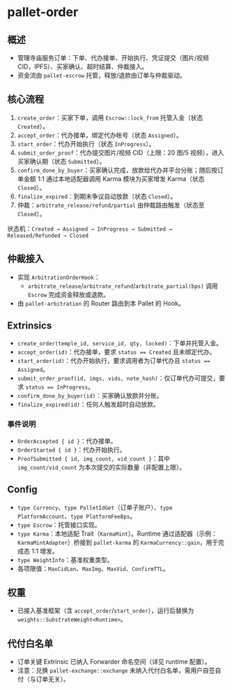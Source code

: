 # pallet-order

## 概述
- 管理寺庙服务订单：下单、代办接单、开始执行、凭证提交（图片/视频 CID，IPFS）、买家确认、超时结算、仲裁接入。
- 资金流由 `pallet-escrow` 托管，释放/退款由订单与仲裁驱动。

## 核心流程
1. `create_order`：买家下单，调用 `Escrow::lock_from` 托管入金（状态 `Created`）。
2. `accept_order`：代办接单，绑定代办帐号（状态 `Assigned`）。
3. `start_order`：代办开始执行（状态 `InProgress`）。
4. `submit_order_proof`：代办提交图片/视频 CID（上限：20 图/5 视频），进入买家确认期（状态 `Submitted`）。
5. `confirm_done_by_buyer`：买家确认完成，放款给代办并平台分账；随后按订单金额 1:1 通过本地适配器调用 Karma 模块为买家增发 Karma（状态 `Closed`）。
6. `finalize_expired`：到期未争议自动放款（状态 `Closed`）。
7. 仲裁：`arbitrate_release/refund/partial` 由仲裁路由触发（状态至 `Closed`）。

状态机：`Created → Assigned → InProgress → Submitted → Released/Refunded → Closed`

## 仲裁接入
- 实现 `ArbitrationOrderHook`：
  - `arbitrate_release`/`arbitrate_refund`/`arbitrate_partial(bps)` 调用 `Escrow` 完成资金释放或退款。
- 由 `pallet-arbitration` 的 Router 路由到本 Pallet 的 Hook。

## Extrinsics
- `create_order(temple_id, service_id, qty, locked)`：下单并托管入金。
- `accept_order(id)`：代办接单，要求 `status == Created` 且未绑定代办。
- `start_order(id)`：代办开始执行，要求调用者为订单代办且 `status == Assigned`。
- `submit_order_proof(id, imgs, vids, note_hash)`：仅订单代办可提交，要求 `status == InProgress`。
- `confirm_done_by_buyer(id)`：买家确认放款并分账。
- `finalize_expired(id)`：任何人触发超时自动放款。

### 事件说明
- `OrderAccepted { id }`：代办接单。
- `OrderStarted { id }`：代办开始执行。
- `ProofSubmitted { id, img_count, vid_count }`：其中 `img_count/vid_count` 为本次提交的实际数量（非配置上限）。

## Config
- `type Currency`、`type PalletIdGet`（订单子账户）、`type PlatformAccount`、`type PlatformFeeBps`。
- `type Escrow`：托管接口实现。
- `type Karma`：本地适配 Trait（`KarmaMint`）。Runtime 通过适配器（示例：`KarmaMintAdapter`）桥接到 `pallet-karma` 的 `KarmaCurrency::gain`，用于完成态 1:1 增发。
- `type WeightInfo`：基准权重类型。
- 各项限值：`MaxCidLen`、`MaxImg`、`MaxVid`、`ConfirmTTL`。

## 权重
- 已接入基准框架（含 `accept_order`/`start_order`），运行后替换为 `weights::SubstrateWeight<Runtime>`。

## 代付白名单
- 订单关键 Extrinsic 已纳入 Forwarder 命名空间（详见 runtime 配置）。
- 注意：兑换 `pallet-exchange::exchange` 未纳入代付白名单，需用户自签自付（与订单无关）。
